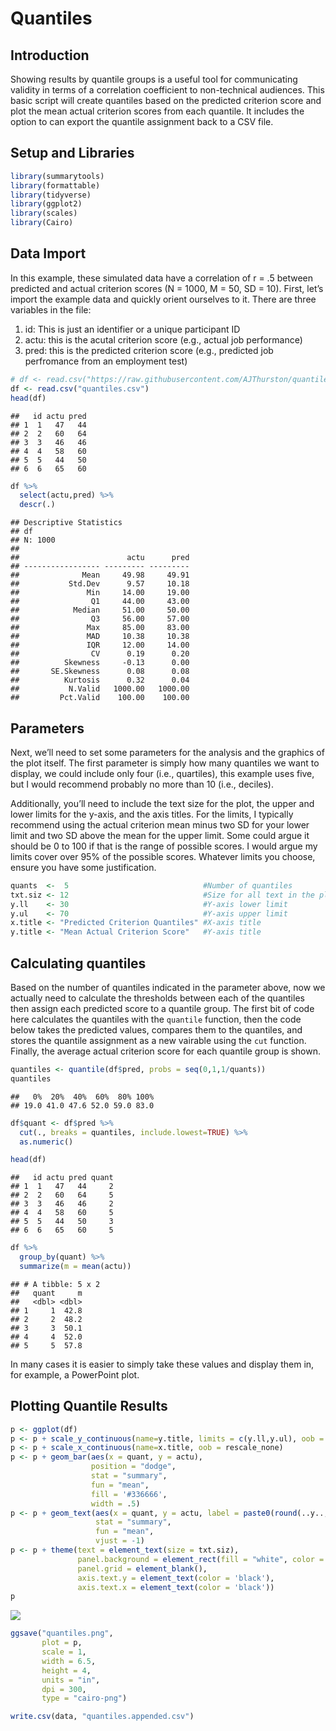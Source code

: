 Quantiles
================

## Introduction

Showing results by quantile groups is a useful tool for communicating
validity in terms of a correlation coefficient to non-technical
audiences. This basic script will create quantiles based on the
predicted criterion score and plot the mean actual criterion scores from
each quantile. It includes the option to can export the quantile
assignment back to a CSV file.

## Setup and Libraries

``` r
library(summarytools)
library(formattable)
library(tidyverse)
library(ggplot2)
library(scales)
library(Cairo)
```

## Data Import

In this example, these simulated data have a correlation of r = .5
between predicted and actual criterion scores (N = 1000, M = 50, SD =
10). First, let’s import the example data and quickly orient ourselves
to it. There are three variables in the file:

1.  id: This is just an identifier or a unique participant ID
2.  actu: this is the acutal criterion score (e.g., actual job
    performance)
3.  pred: this is the predicted criterion score (e.g., predicted job
    perfromance from an employment
test)

<!-- end list -->

``` r
# df <- read.csv("https://raw.githubusercontent.com/AJThurston/quantiles/master/quantiles.csv")
df <- read.csv("quantiles.csv")
head(df)
```

    ##   id actu pred
    ## 1  1   47   44
    ## 2  2   60   64
    ## 3  3   46   46
    ## 4  4   58   60
    ## 5  5   44   50
    ## 6  6   65   60

``` r
df %>%
  select(actu,pred) %>%
  descr(.)
```

    ## Descriptive Statistics  
    ## df  
    ## N: 1000  
    ## 
    ##                        actu      pred
    ## ----------------- --------- ---------
    ##              Mean     49.98     49.91
    ##           Std.Dev      9.57     10.18
    ##               Min     14.00     19.00
    ##                Q1     44.00     43.00
    ##            Median     51.00     50.00
    ##                Q3     56.00     57.00
    ##               Max     85.00     83.00
    ##               MAD     10.38     10.38
    ##               IQR     12.00     14.00
    ##                CV      0.19      0.20
    ##          Skewness     -0.13      0.00
    ##       SE.Skewness      0.08      0.08
    ##          Kurtosis      0.32      0.04
    ##           N.Valid   1000.00   1000.00
    ##         Pct.Valid    100.00    100.00

## Parameters

Next, we’ll need to set some parameters for the analysis and the
graphics of the plot itself. The first parameter is simply how many
quantiles we want to display, we could include only four (i.e.,
quartiles), this example uses five, but I would recommend probably no
more than 10 (i.e., deciles).

Additionally, you’ll need to include the text size for the plot, the
upper and lower limits for the y-axis, and the axis titles. For the
limits, I typically recommend using the actual criterion mean minus two
SD for your lower limit and two SD above the mean for the upper limit.
Some could argue it should be 0 to 100 if that is the range of possible
scores. I would argue my limits cover over 95% of the possible scores.
Whatever limits you choose, ensure you have some justification.

``` r
quants  <-  5                              #Number of quantiles
txt.siz <- 12                              #Size for all text in the plot
y.ll    <- 30                              #Y-axis lower limit          
y.ul    <- 70                              #Y-axis upper limit
x.title <- "Predicted Criterion Quantiles" #X-axis title
y.title <- "Mean Actual Criterion Score"   #Y-axis title
```

## Calculating quantiles

Based on the number of quantiles indicated in the parameter above, now
we actually need to calculate the thresholds between each of the
quantiles then assign each predicted score to a quantile group. The
first bit of code here calculates the quantiles with the `quantile`
function, then the code below takes the predicted values, compares them
to the quantiles, and stores the quantile assignment as a new vairable
using the `cut` function. Finally, the average actual criterion score
for each quantile group is shown.

``` r
quantiles <- quantile(df$pred, probs = seq(0,1,1/quants))
quantiles
```

    ##   0%  20%  40%  60%  80% 100% 
    ## 19.0 41.0 47.6 52.0 59.0 83.0

``` r
df$quant <- df$pred %>%
  cut(., breaks = quantiles, include.lowest=TRUE) %>%
  as.numeric()

head(df)
```

    ##   id actu pred quant
    ## 1  1   47   44     2
    ## 2  2   60   64     5
    ## 3  3   46   46     2
    ## 4  4   58   60     5
    ## 5  5   44   50     3
    ## 6  6   65   60     5

``` r
df %>%
  group_by(quant) %>%
  summarize(m = mean(actu))
```

    ## # A tibble: 5 x 2
    ##   quant     m
    ##   <dbl> <dbl>
    ## 1     1  42.8
    ## 2     2  48.2
    ## 3     3  50.1
    ## 4     4  52.0
    ## 5     5  57.8

In many cases it is easier to simply take these values and display them
in, for example, a PowerPoint plot.

## Plotting Quantile Results

``` r
p <- ggplot(df)
p <- p + scale_y_continuous(name=y.title, limits = c(y.ll,y.ul), oob = rescale_none)
p <- p + scale_x_continuous(name=x.title, oob = rescale_none)
p <- p + geom_bar(aes(x = quant, y = actu), 
                  position = "dodge", 
                  stat = "summary", 
                  fun = "mean",
                  fill = '#336666',
                  width = .5)
p <- p + geom_text(aes(x = quant, y = actu, label = paste0(round(..y..,0),"%")), 
                   stat = "summary", 
                   fun = "mean",
                   vjust = -1)
p <- p + theme(text = element_text(size = txt.siz),
               panel.background = element_rect(fill = "white", color = "black"),
               panel.grid = element_blank(),
               axis.text.y = element_text(color = 'black'),
               axis.text.x = element_text(color = 'black'))
p
```

![](quantiles_files/figure-gfm/plot-1.png)<!-- -->

``` r
ggsave("quantiles.png", 
       plot = p, 
       scale = 1, 
       width = 6.5, 
       height = 4, 
       units = "in",
       dpi = 300,
       type = "cairo-png")

write.csv(data, "quantiles.appended.csv")
```
